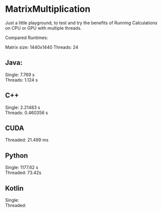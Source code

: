 # MatrixMultiplication
Just a little playground, to test and try the benefits of Running Calculations on CPU or GPU with multiple threads.

Compared Runtimes:

Matrix size: 1440x1440
Threads: 24


## Java:

Single: 7.769 s <br>
Threads: 1.124 s

## C++

Single:  2.21483 s <br>
Threads: 0.460356 s

## CUDA

Threaded: 21.499 ms

## Python

Single: 1177.62 s <br>
Threaded: 73.42s

## Kotlin

Single: <br>
Threaded:
